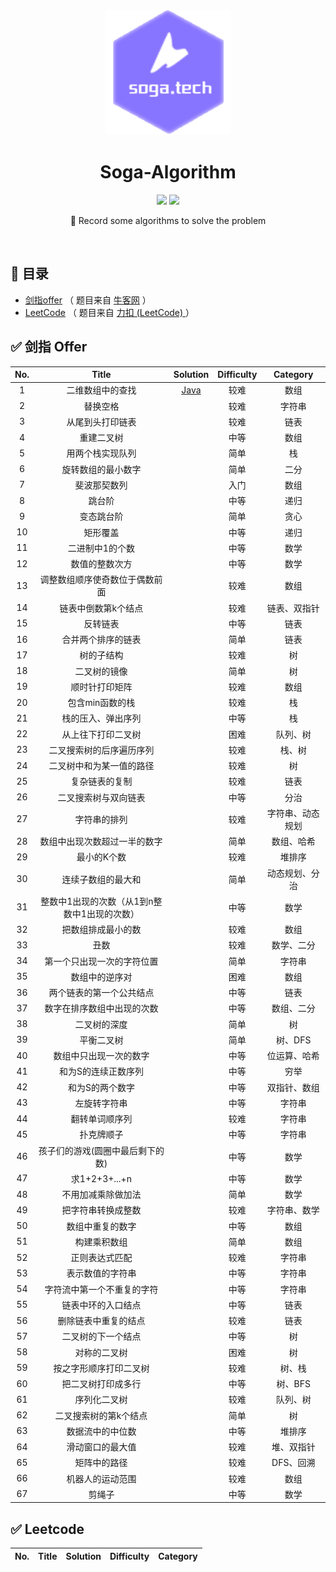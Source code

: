 <div align="center">
    <img src="images/logo.png" width="200px">
</div>

<h1 align="center">Soga-Algorithm</h1>

<div align="center">
    <a href="https://github.com/soga-tech/soga-algorithm"> <img src="https://badgen.net/github/stars/soga-tech/soga-algorithm?icon=github&color=4ab8a1"></a>
    <a href="https://github.com/soga-tech/soga-algorithm"> <img src="https://badgen.net/github/forks/soga-tech/soga-algorithm?icon=github&color=4ab8a1"></a>
</div>
<p align="center">
    🚀 Record some algorithms to solve the problem
</p>

<br>

## 📖 目录

- [剑指offer](https://github.com/soga-tech/soga-algorithm) （ 题目来自 [牛客网](https://www.nowcoder.com/ta/coding-interviews) ）
- [LeetCode](https://github.com/soga-tech/soga-algorithm) （ 题目来自 [力扣 (LeetCode) ](https://leetcode-cn.com/problemset/all/) ）

## ✅ 剑指 Offer

| No.    |  Title  |  Solution  |  Difficulty |  Category |
|:--------:|:----------------:|:--------:|:--------:|:--------:|
|1|二维数组中的查找|[Java](https://github.com/soga-tech/soga-algorithm)|较难|数组|
|2|替换空格| |较难|字符串|
|3|从尾到头打印链表| |较难|链表|
|4|重建二叉树| |中等|数组|
|5|用两个栈实现队列| |简单|栈|
|6|旋转数组的最小数字| |简单|二分|
|7|斐波那契数列| |入门|数组|
|8|跳台阶| |中等|递归|
|9|变态跳台阶| |简单|贪心|
|10|矩形覆盖| |中等|递归|
|11|二进制中1的个数| |中等|数学|
|12|数值的整数次方| |中等|数学|
|13|调整数组顺序使奇数位于偶数前面| |较难|数组|
|14|链表中倒数第k个结点| |较难|链表、双指针|
|15|反转链表| |中等|链表|
|16|合并两个排序的链表| |简单|链表|
|17|树的子结构| |较难|树|
|18|二叉树的镜像| |简单|树|
|19|顺时针打印矩阵| |较难|数组|
|20|包含min函数的栈| |较难|栈|
|21|栈的压入、弹出序列| |中等|栈|
|22|从上往下打印二叉树| |困难|队列、树|
|23|二叉搜索树的后序遍历序列| |较难|栈、树|
|24|二叉树中和为某一值的路径| |较难|树|
|25|复杂链表的复制| |较难|链表|
|26|二叉搜索树与双向链表| |中等|分治|
|27|字符串的排列| |较难|字符串、动态规划|
|28|数组中出现次数超过一半的数字| |简单|数组、哈希|
|29|最小的K个数| |较难|堆排序|
|30|连续子数组的最大和| |简单|动态规划、分治|
|31|整数中1出现的次数（从1到n整数中1出现的次数）| |中等|数学|
|32|把数组排成最小的数| |较难|数组|
|33|丑数| |较难|数学、二分|
|34|第一个只出现一次的字符位置| |简单|字符串|
|35|数组中的逆序对| |困难|数组|
|36|两个链表的第一个公共结点| |中等|链表|
|37|数字在排序数组中出现的次数| |中等|数组、二分|
|38|二叉树的深度| |简单|树|
|39|平衡二叉树| |简单|树、DFS|
|40|数组中只出现一次的数字| |中等|位运算、哈希|
|41|和为S的连续正数序列| |中等|穷举|
|42|和为S的两个数字| |中等|双指针、数组|
|43|左旋转字符串| |中等|字符串|
|44|翻转单词顺序列| |较难|字符串|
|45|扑克牌顺子| |中等|字符串|
|46|孩子们的游戏(圆圈中最后剩下的数)| |中等|数学|
|47|求1+2+3+...+n| |中等|数学|
|48|不用加减乘除做加法| |简单|数学|
|49|把字符串转换成整数| |较难|字符串、数学|
|50|数组中重复的数字| |中等|数组|
|51|构建乘积数组| |简单|数组|
|52|正则表达式匹配| |较难|字符串|
|53|表示数值的字符串| |中等|字符串|
|54|字符流中第一个不重复的字符| |中等|字符串|
|55|链表中环的入口结点| |中等|链表|
|56|删除链表中重复的结点| |较难|链表|
|57|二叉树的下一个结点| |中等|树|
|58|对称的二叉树| |困难|树|
|59|按之字形顺序打印二叉树| |较难|树、栈|
|60|把二叉树打印成多行| |中等|树、BFS|
|61|序列化二叉树| |较难|队列、树|
|62|二叉搜索树的第k个结点| |简单|树|
|63|数据流中的中位数| |中等|堆排序|
|64|滑动窗口的最大值| |较难|堆、双指针|
|65|矩阵中的路径| |较难|DFS、回溯|
|66|机器人的运动范围| |较难|数组|
|67|剪绳子| |中等|数学|

## ✅ Leetcode

| No.    |  Title  |  Solution  |  Difficulty |  Category |
|:--------:|:--------:|:--------:|:--------:|:--------:|